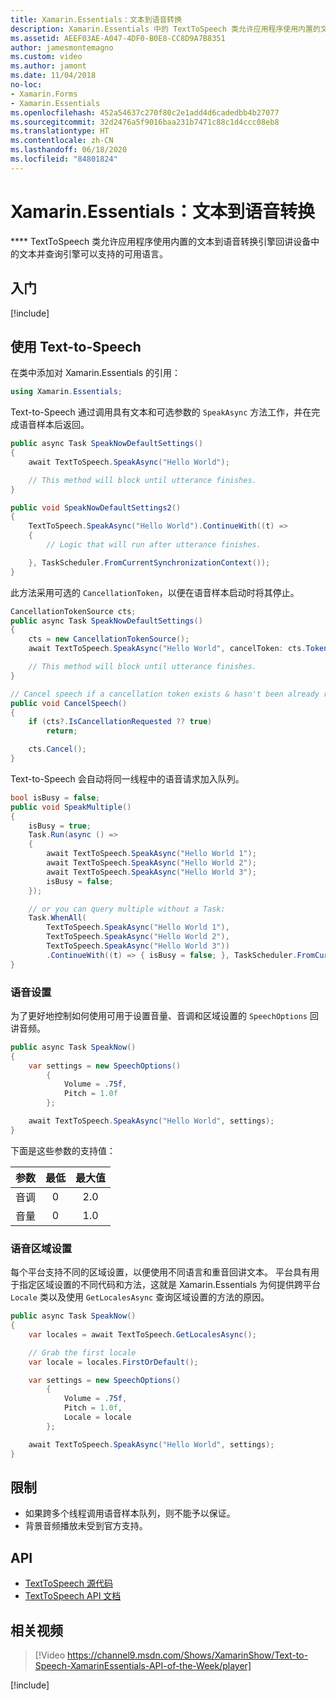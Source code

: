 ```yaml
---
title: Xamarin.Essentials：文本到语音转换
description: Xamarin.Essentials 中的 TextToSpeech 类允许应用程序使用内置的文本到语音转换引擎回讲设备中的文本并查询引擎可以支持的可用语言。
ms.assetid: AEEF03AE-A047-4DF0-B0E8-CC8D9A7B8351
author: jamesmontemagno
ms.custom: video
ms.author: jamont
ms.date: 11/04/2018
no-loc:
- Xamarin.Forms
- Xamarin.Essentials
ms.openlocfilehash: 452a54637c270f80c2e1add4d6cadedbb4b27077
ms.sourcegitcommit: 32d2476a5f9016baa231b7471c88c1d4ccc08eb8
ms.translationtype: HT
ms.contentlocale: zh-CN
ms.lasthandoff: 06/18/2020
ms.locfileid: "84801824"
---
```

# <a name="xamarinessentials-text-to-speech"></a>Xamarin.Essentials：文本到语音转换

**** TextToSpeech 类允许应用程序使用内置的文本到语音转换引擎回讲设备中的文本并查询引擎可以支持的可用语言。

## <a name="get-started"></a>入门

[!include[](~/essentials/includes/get-started.md)]

## <a name="using-text-to-speech"></a>使用 Text-to-Speech

在类中添加对 Xamarin.Essentials 的引用：

```csharp
using Xamarin.Essentials;
```

Text-to-Speech 通过调用具有文本和可选参数的 `SpeakAsync` 方法工作，并在完成语音样本后返回。

```csharp
public async Task SpeakNowDefaultSettings()
{
    await TextToSpeech.SpeakAsync("Hello World");

    // This method will block until utterance finishes.
}

public void SpeakNowDefaultSettings2()
{
    TextToSpeech.SpeakAsync("Hello World").ContinueWith((t) =>
    {
        // Logic that will run after utterance finishes.

    }, TaskScheduler.FromCurrentSynchronizationContext());
}
```

此方法采用可选的 `CancellationToken`，以便在语音样本启动时将其停止。

```csharp
CancellationTokenSource cts;
public async Task SpeakNowDefaultSettings()
{
    cts = new CancellationTokenSource();
    await TextToSpeech.SpeakAsync("Hello World", cancelToken: cts.Token);

    // This method will block until utterance finishes.
}

// Cancel speech if a cancellation token exists & hasn't been already requested.
public void CancelSpeech()
{
    if (cts?.IsCancellationRequested ?? true)
        return;

    cts.Cancel();
}
```

Text-to-Speech 会自动将同一线程中的语音请求加入队列。

```csharp
bool isBusy = false;
public void SpeakMultiple()
{
    isBusy = true;
    Task.Run(async () =>
    {
        await TextToSpeech.SpeakAsync("Hello World 1");
        await TextToSpeech.SpeakAsync("Hello World 2");
        await TextToSpeech.SpeakAsync("Hello World 3");
        isBusy = false;
    });

    // or you can query multiple without a Task:
    Task.WhenAll(
        TextToSpeech.SpeakAsync("Hello World 1"),
        TextToSpeech.SpeakAsync("Hello World 2"),
        TextToSpeech.SpeakAsync("Hello World 3"))
        .ContinueWith((t) => { isBusy = false; }, TaskScheduler.FromCurrentSynchronizationContext());
}
```

### <a name="speech-settings"></a>语音设置

为了更好地控制如何使用可用于设置音量、音调和区域设置的 `SpeechOptions` 回讲音频。

```csharp
public async Task SpeakNow()
{
    var settings = new SpeechOptions()
        {
            Volume = .75f,
            Pitch = 1.0f
        };

    await TextToSpeech.SpeakAsync("Hello World", settings);
}
```

下面是这些参数的支持值：

| 参数 | 最低 | 最大值 |
| --- | :---: | :---: |
| 音调 | 0 | 2.0 |
| 音量 | 0 | 1.0 |

### <a name="speech-locales"></a>语音区域设置

每个平台支持不同的区域设置，以便使用不同语言和重音回讲文本。 平台具有用于指定区域设置的不同代码和方法，这就是 Xamarin.Essentials 为何提供跨平台 `Locale` 类以及使用 `GetLocalesAsync` 查询区域设置的方法的原因。

```csharp
public async Task SpeakNow()
{
    var locales = await TextToSpeech.GetLocalesAsync();

    // Grab the first locale
    var locale = locales.FirstOrDefault();

    var settings = new SpeechOptions()
        {
            Volume = .75f,
            Pitch = 1.0f,
            Locale = locale
        };

    await TextToSpeech.SpeakAsync("Hello World", settings);
}
```

## <a name="limitations"></a>限制

- 如果跨多个线程调用语音样本队列，则不能予以保证。
- 背景音频播放未受到官方支持。

## <a name="api"></a>API

- [TextToSpeech 源代码](https://github.com/xamarin/Essentials/tree/main/Xamarin.Essentials/TextToSpeech)
- [TextToSpeech API 文档](xref:Xamarin.Essentials.TextToSpeech)

## <a name="related-video"></a>相关视频

> [!Video https://channel9.msdn.com/Shows/XamarinShow/Text-to-Speech-XamarinEssentials-API-of-the-Week/player]

[!include[](~/essentials/includes/xamarin-show-essentials.md)]
